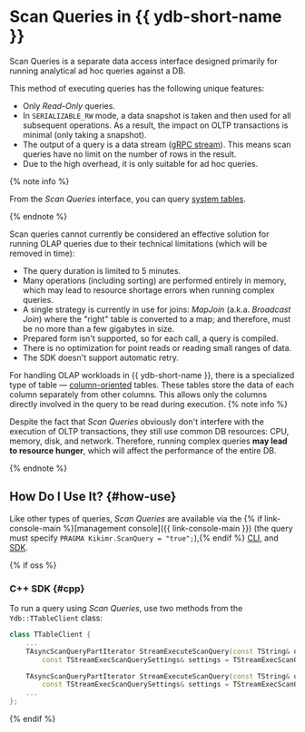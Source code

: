 # Scan Queries in {{ ydb-short-name }}

Scan Queries is a separate data access interface designed primarily for running analytical ad hoc queries against a DB.

This method of executing queries has the following unique features:

* Only *Read-Only* queries.
* In `SERIALIZABLE_RW` mode, a data snapshot is taken and then used for all subsequent operations. As a result, the impact on OLTP transactions is minimal (only taking a snapshot).
* The output of a query is a data stream ([gRPC stream](https://grpc.io/docs/what-is-grpc/core-concepts/)). This means scan queries have no limit on the number of rows in the result.
* Due to the high overhead, it is only suitable for ad hoc queries.

{% note info %}

From the *Scan Queries* interface, you can query [system tables](../../dev/system-views.md).

{% endnote %}

Scan queries cannot currently be considered an effective solution for running OLAP queries due to their technical limitations (which will be removed in time):

* The query duration is limited to 5 minutes.
* Many operations (including sorting) are performed entirely in memory, which may lead to resource shortage errors when running complex queries.
* A single strategy is currently in use for joins: *MapJoin* (a.k.a. *Broadcast Join*) where the "right" table is converted to a map; and therefore, must be no more than a few gigabytes in size.
* Prepared form isn't supported, so for each call, a query is compiled.
* There is no optimization for point reads or reading small ranges of data.
* The SDK doesn't support automatic retry.

For handling OLAP workloads in {{ ydb-short-name }}, there is a specialized type of table — [column-oriented](../datamodel/table.md#column-oriented-tables) tables. These tables store the data of each column separately from other columns. This allows only the columns directly involved in the query to be read during execution.
{% note info %}

Despite the fact that *Scan Queries* obviously don't interfere with the execution of OLTP transactions, they still use common DB resources: CPU, memory, disk, and network. Therefore, running complex queries **may lead to resource hunger**, which will affect the performance of the entire DB.

{% endnote %}

## How Do I Use It? {#how-use}

Like other types of queries, *Scan Queries* are available via the {% if link-console-main %}[management console]({{ link-console-main }}) (the query must specify `PRAGMA Kikimr.ScanQuery = "true";`),{% endif %} [CLI](../../reference/ydb-cli/commands/scan-query.md), and [SDK](../../reference/ydb-sdk/index.md).

{% if oss %}

### C++ SDK {#cpp}

To run a query using *Scan Queries*, use two methods from the `Ydb::TTableClient` class:

```cpp
class TTableClient {
    ...
    TAsyncScanQueryPartIterator StreamExecuteScanQuery(const TString& query,
        const TStreamExecScanQuerySettings& settings = TStreamExecScanQuerySettings());

    TAsyncScanQueryPartIterator StreamExecuteScanQuery(const TString& query, const TParams& params,
        const TStreamExecScanQuerySettings& settings = TStreamExecScanQuerySettings());
    ...
};
```

{% endif %}

